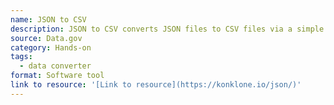 ```yaml
---
name: JSON to CSV
description: JSON to CSV converts JSON files to CSV files via a simple upload.
source: Data.gov
category: Hands-on
tags:
  - data converter
format: Software tool
link to resource: '[Link to resource](https://konklone.io/json/)'
---
```

